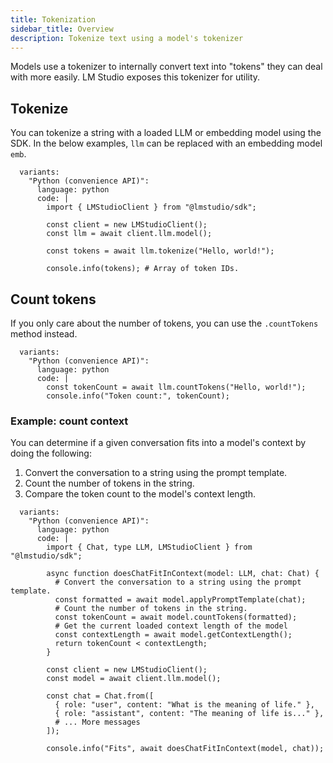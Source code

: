 ```yaml
---
title: Tokenization
sidebar_title: Overview
description: Tokenize text using a model's tokenizer
---
```


Models use a tokenizer to internally convert text into "tokens" they can deal with more easily. LM Studio exposes this tokenizer for utility.

## Tokenize

You can tokenize a string with a loaded LLM or embedding model using the SDK. In the below examples, `llm` can be replaced with an embedding model `emb`.

```lms_code_snippet
  variants:
    "Python (convenience API)":
      language: python
      code: |
        import { LMStudioClient } from "@lmstudio/sdk";

        const client = new LMStudioClient();
        const llm = await client.llm.model();

        const tokens = await llm.tokenize("Hello, world!");

        console.info(tokens); # Array of token IDs.
```

## Count tokens

If you only care about the number of tokens, you can use the `.countTokens` method instead.

```lms_code_snippet
  variants:
    "Python (convenience API)":
      language: python
      code: |
        const tokenCount = await llm.countTokens("Hello, world!");
        console.info("Token count:", tokenCount);
```

### Example: count context

You can determine if a given conversation fits into a model's context by doing the following:

1. Convert the conversation to a string using the prompt template.
2. Count the number of tokens in the string.
3. Compare the token count to the model's context length.

```lms_code_snippet
  variants:
    "Python (convenience API)":
      language: python
      code: |
        import { Chat, type LLM, LMStudioClient } from "@lmstudio/sdk";

        async function doesChatFitInContext(model: LLM, chat: Chat) {
          # Convert the conversation to a string using the prompt template.
          const formatted = await model.applyPromptTemplate(chat);
          # Count the number of tokens in the string.
          const tokenCount = await model.countTokens(formatted);
          # Get the current loaded context length of the model
          const contextLength = await model.getContextLength();
          return tokenCount < contextLength;
        }

        const client = new LMStudioClient();
        const model = await client.llm.model();

        const chat = Chat.from([
          { role: "user", content: "What is the meaning of life." },
          { role: "assistant", content: "The meaning of life is..." },
          # ... More messages
        ]);

        console.info("Fits", await doesChatFitInContext(model, chat));
```

<!-- ### Context length comparisons

The below examples check whether a conversation is over a LLM's context length
(replace `llm` with `emb` to check for an embedding model).

```lms_code_snippet
  variants:
    "Python (convenience API)":
      language: python
      code: |
        import { LMStudioClient, Chat } from "@lmstudio/sdk";

        const client = new LMStudioClient();
        const llm = await client.llm.model();

        # To check for a string, simply tokenize
        var tokens = await llm.tokenize("Hello, world!");

        # To check for a Chat, apply the prompt template first
        const chat = Chat.createEmpty().withAppended("user", "Hello, world!");
        const templatedChat = await llm.applyPromptTemplate(chat);
        tokens = await llm.tokenize(templatedChat);

        # If the prompt's length in tokens is less than the context length, you're good!
        const contextLength = await llm.getContextLength()
        const isOkay = (tokens.length < contextLength)
``` -->
